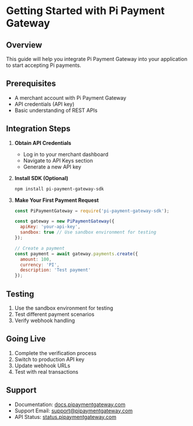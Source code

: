 # Getting Started with Pi Payment Gateway

## Overview

This guide will help you integrate Pi Payment Gateway into your application to start accepting Pi payments.

## Prerequisites

- A merchant account with Pi Payment Gateway
- API credentials (API key)
- Basic understanding of REST APIs

## Integration Steps

1. **Obtain API Credentials**
   - Log in to your merchant dashboard
   - Navigate to API Keys section
   - Generate a new API key

2. **Install SDK (Optional)**
   ```bash
   npm install pi-payment-gateway-sdk
   ```

3. **Make Your First Payment Request**
   ```javascript
   const PiPaymentGateway = require('pi-payment-gateway-sdk');
   
   const gateway = new PiPaymentGateway({
     apiKey: 'your-api-key',
     sandbox: true // Use sandbox environment for testing
   });
   
   // Create a payment
   const payment = await gateway.payments.create({
     amount: 100,
     currency: 'PI',
     description: 'Test payment'
   });
   ```

## Testing

1. Use the sandbox environment for testing
2. Test different payment scenarios
3. Verify webhook handling

## Going Live

1. Complete the verification process
2. Switch to production API key
3. Update webhook URLs
4. Test with real transactions

## Support

- Documentation: [docs.pipaymentgateway.com](https://docs.pipaymentgateway.com)
- Support Email: support@pipaymentgateway.com
- API Status: [status.pipaymentgateway.com](https://status.pipaymentgateway.com)